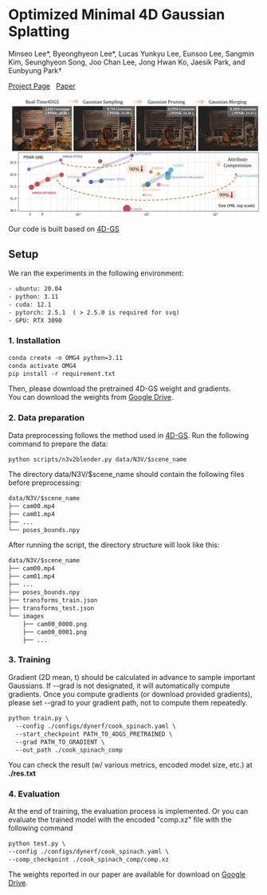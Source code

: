 # Optimized Minimal 4D Gaussian Splatting

Minseo Lee*, Byeonghyeon Lee*, Lucas Yunkyu Lee, Eunsoo Lee, Sangmin Kim, Seunghyeon Song, Joo Chan Lee, Jong Hwan Ko, Jaesik Park, and Eunbyung Park†

[Project Page](https://minshirley.github.io/OMG4/) &nbsp; [Paper](https://arxiv.org/abs/2510.03857)

![Teaser](https://github.com/MinShirley/OMG4/blob/main/assets/teaser.jpg?raw=true)

Our code is built based on [4D-GS](https://github.com/fudan-zvg/4d-gaussian-splatting)


## Setup
We ran the experiments in the following environment:
```
- ubuntu: 20.04
- python: 3.11
- cuda: 12.1
- pytorch: 2.5.1  ( > 2.5.0 is required for svq)
- GPU: RTX 3090
```

###  1. Installation
```
conda create -n OMG4 python=3.11
conda activate OMG4
pip install -r requirement.txt
```

Then, please download the pretrained 4D-GS weight and gradients.  
You can download the weights from [Google Drive](https://drive.google.com/drive/folders/1WB7WYOUlvemfYZE35lkl_WV4fiF3p68v?usp=sharing).


### 2. Data preparation
Data preprocessing follows the method used in [4D-GS](https://github.com/fudan-zvg/4d-gaussian-splatting).
Run the following command to prepare the data:
```
python scripts/n3v2blender.py data/N3V/$scene_name
```

The directory data/N3V/$scene_name should contain the following files before preprocessing:
```
data/N3V/$scene_name
├── cam00.mp4
├── cam01.mp4
├── ...
└── poses_bounds.npy
```

After running the script, the directory structure will look like this:
```
data/N3V/$scene_name
├── cam00.mp4
├── cam01.mp4
├── ...
├── poses_bounds.npy
├── transforms_train.json
├── transforms_test.json
└── images
    ├── cam00_0000.png
    ├── cam00_0001.png
    ├── ...
```

### 3. Training
Gradient (2D mean, t) should be calculated in advance to sample important Gaussians.
If --grad is not designated, it will automatically compute gradients.
Once you compute gradients (or download provided gradients), please set --grad to your gradient path, not to compute them repeatedly.
```
python train.py \
  --config ./configs/dynerf/cook_spinach.yaml \
  --start_checkpoint PATH_TO_4DGS_PRETRAINED \
  --grad PATH_TO_GRADIENT \
  --out_path ./cook_spinach_comp
```
You can check the result (w/ various metrics, encoded model size, etc.) at **./res.txt**

### 4. Evaluation
At the end of training, the evaluation process is implemented. Or you can evaluate the trained model with the encoded "comp.xz" file with the following command
```
python test.py \
--config ./configs/dynerf/cook_spinach.yaml \
--comp_checkpoint ./cook_spinach_comp/comp.xz
```

The weights reported in our paper are available for download on [Google Drive](https://drive.google.com/drive/folders/1WB7WYOUlvemfYZE35lkl_WV4fiF3p68v?usp=sharing).

